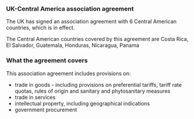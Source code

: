 ### UK-Central America association agreement

The UK has signed an association agreement with 6 Central American countries, which is in effect.

The Central American countries covered by this agreement are Costa Rica, El Salvador, Guatemala, Honduras, Nicaragua, Panama

### What the agreement covers

This association agreement includes provisions on:

- trade in goods - including provisions on preferential tariffs, tariff rate quotas, rules of origin and sanitary and phytosanitary measures
- trade in services
- intellectual property, including geographical indications
- government procurement